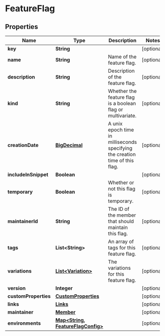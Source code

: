 
# FeatureFlag

## Properties
Name | Type | Description | Notes
------------ | ------------- | ------------- | -------------
**key** | **String** |  |  [optional]
**name** | **String** | Name of the feature flag. |  [optional]
**description** | **String** | Description of the feature flag. |  [optional]
**kind** | **String** | Whether the feature flag is a boolean flag or multivariate. |  [optional]
**creationDate** | [**BigDecimal**](BigDecimal.md) | A unix epoch time in milliseconds specifying the creation time of this flag. |  [optional]
**includeInSnippet** | **Boolean** |  |  [optional]
**temporary** | **Boolean** | Whether or not this flag is temporary. |  [optional]
**maintainerId** | **String** | The ID of the member that should maintain this flag. |  [optional]
**tags** | **List&lt;String&gt;** | An array of tags for this feature flag. |  [optional]
**variations** | [**List&lt;Variation&gt;**](Variation.md) | The variations for this feature flag. |  [optional]
**version** | **Integer** |  |  [optional]
**customProperties** | [**CustomProperties**](CustomProperties.md) |  |  [optional]
**links** | [**Links**](Links.md) |  |  [optional]
**maintainer** | [**Member**](Member.md) |  |  [optional]
**environments** | [**Map&lt;String, FeatureFlagConfig&gt;**](FeatureFlagConfig.md) |  |  [optional]



